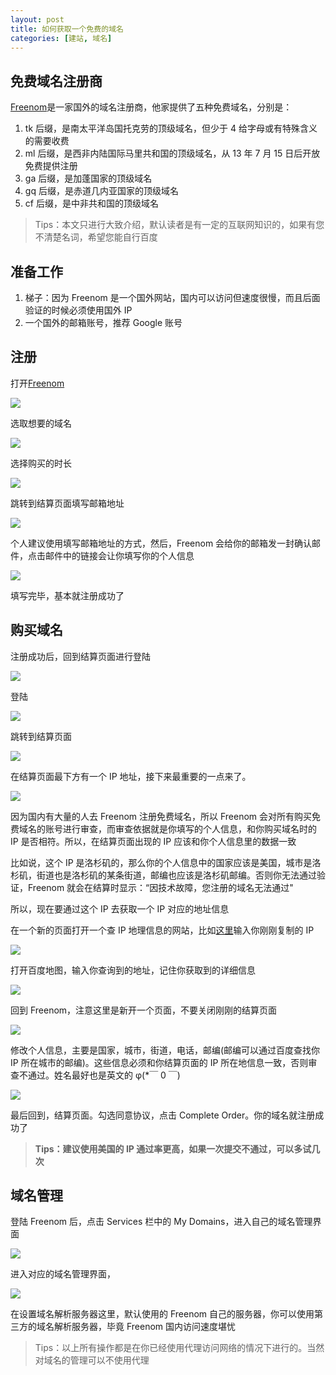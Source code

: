 ```yaml
---
layout: post
title: 如何获取一个免费的域名
categories: [建站, 域名]
---
```


## 免费域名注册商

[Freenom](http://www.freenom.com)是一家国外的域名注册商，他家提供了五种免费域名，分别是：

1. tk 后缀，是南太平洋岛国托克劳的顶级域名，但少于 4 给字母或有特殊含义的需要收费
2. ml 后缀，是西非内陆国际马里共和国的顶级域名，从 13 年 7 月 15 日后开放免费提供注册
3. ga 后缀，是加蓬国家的顶级域名
4. gq 后缀，是赤道几内亚国家的顶级域名
5. cf 后缀，是中非共和国的顶级域名

> Tips：本文只进行大致介绍，默认读者是有一定的互联网知识的，如果有您不清楚名词，希望您能自行百度

## 准备工作

1. 梯子：因为 Freenom 是一个国外网站，国内可以访问但速度很慢，而且后面验证的时候必须使用国外 IP
2. 一个国外的邮箱账号，推荐 Google 账号

## 注册

打开[Freenom](https://www.freenom.com/)

![](/assets/2020-08-13-如何获取一个免费的域名/14-56-27.png)

选取想要的域名

![](/assets/2020-08-13-如何获取一个免费的域名/15-00-15.png)

选择购买的时长

![](/assets/2020-08-13-如何获取一个免费的域名/15-02-25.png)

跳转到结算页面填写邮箱地址

![](/assets/2020-08-13-如何获取一个免费的域名/15-04-40.png)

个人建议使用填写邮箱地址的方式，然后，Freenom 会给你的邮箱发一封确认邮件，点击邮件中的链接会让你填写你的个人信息

![](/assets/2020-08-13-如何获取一个免费的域名/15-09-38.png)

填写完毕，基本就注册成功了

## 购买域名

注册成功后，回到结算页面进行登陆

![](/assets/2020-08-13-如何获取一个免费的域名/15-11-09.png)

登陆

![](/assets/2020-08-13-如何获取一个免费的域名/15-12-17.png)

跳转到结算页面

![](/assets/2020-08-13-如何获取一个免费的域名/15-14-42.png)

在结算页面最下方有一个 IP 地址，接下来最重要的一点来了。

![](/assets/2020-08-13-如何获取一个免费的域名/15-17-52.png)

因为国内有大量的人去 Freenom 注册免费域名，所以 Freenom 会对所有购买免费域名的账号进行审查，而审查依据就是你填写的个人信息，和你购买域名时的 IP 是否相符。所以，在结算页面出现的 IP 应该和你个人信息里的数据一致

比如说，这个 IP 是洛杉矶的，那么你的个人信息中的国家应该是美国，城市是洛杉矶，街道也是洛杉矶的某条街道，邮编也应该是洛杉矶邮编。否则你无法通过验证，Freenom 就会在结算时显示：“因技术故障，您注册的域名无法通过"

所以，现在要通过这个 IP 去获取一个 IP 对应的地址信息

在一个新的页面打开一个查 IP 地理信息的网站，比如[这里](https://www.ipip.net/ip/)输入你刚刚复制的 IP

![](/assets/2020-08-13-如何获取一个免费的域名/15-25-11.png)

打开百度地图，输入你查询到的地址，记住你获取到的详细信息

![](/assets/2020-08-13-如何获取一个免费的域名/15-29-05.png)

回到 Freenom，注意这里是新开一个页面，不要关闭刚刚的结算页面

![](/assets/2020-08-13-如何获取一个免费的域名/15-31-49.png)

修改个人信息，主要是国家，城市，街道，电话，邮编(邮编可以通过百度查找你 IP 所在城市的邮编)。这些信息必须和你结算页面的 IP 所在地信息一致，否则审查不通过。姓名最好也是英文的 φ(\*￣ 0 ￣)

![](/assets/2020-08-13-如何获取一个免费的域名/15-36-53.png)

最后回到，结算页面。勾选同意协议，点击 Complete Order。你的域名就注册成功了

> **Tips：建议使用美国的 IP 通过率更高，如果一次提交不通过，可以多试几次**

## 域名管理

登陆 Freenom 后，点击 Services 栏中的 My Domains，进入自己的域名管理界面

![](/assets/2020-08-13-如何获取一个免费的域名/15-43-09.png)

进入对应的域名管理界面，

![](/assets/2020-08-13-如何获取一个免费的域名/15-48-30.png)

在设置域名解析服务器这里，默认使用的 Freenom 自己的服务器，你可以使用第三方的域名解析服务器，毕竟 Freenom 国内访问速度堪忧

> Tips：以上所有操作都是在你已经使用代理访问网络的情况下进行的。当然对域名的管理可以不使用代理
